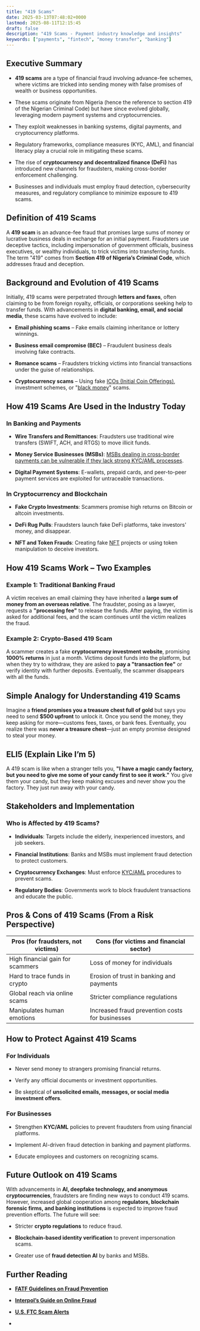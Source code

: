 ```yaml
---
title: "419 Scams"
date: 2025-03-13T07:48:02+0000
lastmod: 2025-08-11T12:15:45
draft: false
description: "419 Scams - Payment industry knowledge and insights"
keywords: ["payments", "fintech", "money transfer", "banking"]
---
```


## Executive Summary

- **419 scams** are a type of financial fraud involving advance-fee schemes, where victims are tricked into sending money with false promises of wealth or business opportunities.

- These scams originate from Nigeria (hence the reference to section 419 of the Nigerian Criminal Code) but have since evolved globally, leveraging modern payment systems and cryptocurrencies.

- They exploit weaknesses in banking systems, digital payments, and cryptocurrency platforms.

- Regulatory frameworks, compliance measures (KYC, AML), and financial literacy play a crucial role in mitigating these scams.

- The rise of **cryptocurrency and decentralized finance (DeFi)** has introduced new channels for fraudsters, making cross-border enforcement challenging.

- Businesses and individuals must employ fraud detection, cybersecurity measures, and regulatory compliance to minimize exposure to 419 scams.

## Definition of 419 Scams

A **419 scam** is an advance-fee fraud that promises large sums of money or lucrative business deals in exchange for an initial payment. Fraudsters use deceptive tactics, including impersonation of government officials, business executives, or wealthy individuals, to trick victims into transferring funds. The term "419" comes from **Section 419 of Nigeria’s Criminal Code**, which addresses fraud and deception.

## Background and Evolution of 419 Scams

Initially, 419 scams were perpetrated through **letters and faxes**, often claiming to be from foreign royalty, officials, or corporations seeking help to transfer funds. With advancements in **digital banking, email, and social media**, these scams have evolved to include:

- **Email phishing scams** – Fake emails claiming inheritance or lottery winnings.

- **Business email compromise (BEC)** – Fraudulent business deals involving fake contracts.

- **Romance scams** – Fraudsters tricking victims into financial transactions under the guise of relationships.

- **Cryptocurrency scams** – Using fake [ICOs (Initial Coin Offerings)](https://faisalkhanllc.xyz/resources/payments-wiki/i/initial-coin-offering-ico/), investment schemes, or "[black money](https://faisalkhanllc.xyz/resources/payments-wiki/b/black-money/)" scams.

## How 419 Scams Are Used in the Industry Today

### In Banking and Payments

- **Wire Transfers and Remittances**: Fraudsters use traditional wire transfers (SWIFT, ACH, and RTGS) to move illicit funds.

- **Money Service Businesses (MSBs)**: [MSBs dealing in cross-border payments can be vulnerable if they lack strong KYC/AML processes](https://faisalkhanllc.xyz/resources/payments-wiki/m/money-services-business-msb/).

- **Digital Payment Systems**: E-wallets, prepaid cards, and peer-to-peer payment services are exploited for untraceable transactions.

### In Cryptocurrency and Blockchain

- **Fake Crypto Investments**: Scammers promise high returns on Bitcoin or altcoin investments.

- **DeFi Rug Pulls**: Fraudsters launch fake DeFi platforms, take investors' money, and disappear.

- **NFT and Token Frauds**: Creating fake [NFT](https://faisalkhanllc.xyz/resources/payments-wiki/n/nft-non-fungible-tokens/) projects or using token manipulation to deceive investors.

## How 419 Scams Work – Two Examples

### Example 1: Traditional Banking Fraud

A victim receives an email claiming they have inherited a **large sum of money from an overseas relative**. The fraudster, posing as a lawyer, requests a **"processing fee"** to release the funds. After paying, the victim is asked for additional fees, and the scam continues until the victim realizes the fraud.

### Example 2: Crypto-Based 419 Scam

A scammer creates a fake **cryptocurrency investment website**, promising **1000% returns** in just a month. Victims deposit funds into the platform, but when they try to withdraw, they are asked to **pay a "transaction fee"** or verify identity with further deposits. Eventually, the scammer disappears with all the funds.

## Simple Analogy for Understanding 419 Scams

Imagine a **friend promises you a treasure chest full of gold** but says you need to send **$500 upfront** to unlock it. Once you send the money, they keep asking for more—customs fees, taxes, or bank fees. Eventually, you realize there was **never a treasure chest**—just an empty promise designed to steal your money.

## ELI5 (Explain Like I’m 5)

A 419 scam is like when a stranger tells you, **"I have a magic candy factory, but you need to give me some of your candy first to see it work."** You give them your candy, but they keep making excuses and never show you the factory. They just run away with your candy.

## Stakeholders and Implementation

### Who is Affected by 419 Scams?

- **Individuals**: Targets include the elderly, inexperienced investors, and job seekers.

- **Financial Institutions**: Banks and MSBs must implement fraud detection to protect customers.

- **Cryptocurrency Exchanges**: Must enforce [KYC/AML](https://faisalkhanllc.xyz/resources/payments-wiki/k/know-your-customer-kyc-anti-money-laundering-aml/) procedures to prevent scams.

- **Regulatory Bodies**: Governments work to block fraudulent transactions and educate the public.

## Pros & Cons of 419 Scams (From a Risk Perspective)

| **Pros (for fraudsters, not victims)** | **Cons (for victims and financial sector)** |
| --- | --- |
| High financial gain for scammers | Loss of money for individuals |
| Hard to trace funds in crypto | Erosion of trust in banking and payments |
| Global reach via online scams | Stricter compliance regulations |
| Manipulates human emotions | Increased fraud prevention costs for businesses |

## How to Protect Against 419 Scams

### For Individuals

- Never send money to strangers promising financial returns.

- Verify any official documents or investment opportunities.

- Be skeptical of **unsolicited emails, messages, or social media investment offers**.

### For Businesses

- Strengthen **KYC/AML** policies to prevent fraudsters from using financial platforms.

- Implement AI-driven fraud detection in banking and payment platforms.

- Educate employees and customers on recognizing scams.

## Future Outlook on 419 Scams

With advancements in **AI, deepfake technology, and anonymous cryptocurrencies**, fraudsters are finding new ways to conduct 419 scams. However, increased global cooperation among **regulators, blockchain forensic firms, and banking institutions** is expected to improve fraud prevention efforts. The future will see:

- Stricter **crypto regulations** to reduce fraud.

- **Blockchain-based identity verification** to prevent impersonation scams.

- Greater use of **fraud detection AI** by banks and MSBs.

## Further Reading

- **[FATF Guidelines on Fraud Prevention](https://www.fatf-gafi.org)**

- **[Interpol’s Guide on Online Fraud](https://www.interpol.int)**

- **[U.S. FTC Scam Alerts](https://www.consumer.ftc.gov)**

-